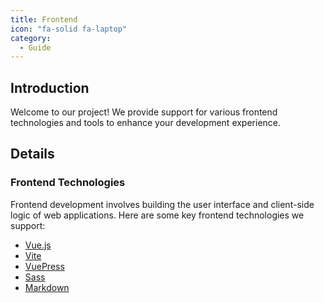 ```yaml
---
title: Frontend
icon: "fa-solid fa-laptop"
category:
  - Guide
---
```


## Introduction

Welcome to our project! We provide support for various frontend technologies and tools to enhance your development experience.

## Details

### Frontend Technologies

Frontend development involves building the user interface and client-side logic of web applications. Here are some key frontend technologies we support:

- [Vue.js](vue.md)
- [Vite](vite.md)
- [VuePress](vuepress.md)
- [Sass](sass.md)
- [Markdown](markdown.md)
